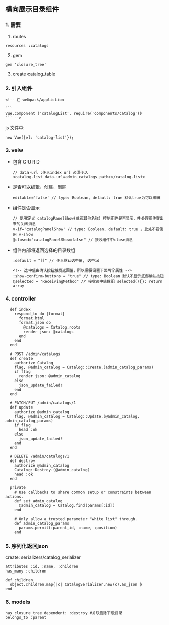 ## 横向展示目录组件
### 1. 需要

  1. routes
  ```
  resources :catalogs
  ```
  2. gem
  ```
  gem 'closure_tree'
  ```
  3. create catalog_table

### 2. 引入组件

    <!-- 在 webpack/appliction

    ```
    Vue.component ('catalogList', require('components/catalog'))
    ``` -->

js 文件中:


```
new Vue({el: 'catalog-list'});
```

### 3. veiw
- 包含 C U R D
  ```
  // data-url :传入index url 必须传入
  <catalog-list data-url=admin_catalogs_path></catalog-list>
  ```

- 是否可以编辑，创建，删除
  ```
  editable='false' // type: Boolean, default: true 默认true为可以编辑
  ```
- 组件是否显示
  ```
  // 使用定义 catalogPanelShow(或者其他名称) 控制组件是否显示，并处理组件穿出来的关闭消息
  v-if='catalogPanelShow' // type: Boolean, default: true ，此处不要使用 v-show
  @closed="catalogPanelShow=false" // 接收组件中close消息

  ```
- 组件内部将返回选择的目录数组
  ```
  :default = "[]" // 传入默认选中值, 选中id

  <!-- 选中值由确认按钮触发返回值，所以需要设置下面两个属性 -->
  :show-confirm-buttons = "true" // type: Boolean 默认不显示底部确认按钮
  @selected = "ReceivingMethod" // 接收选中值数组 selected(){}: return array
  ```

### 4. controller

```
  def index
    respond_to do |format|
      format.html
      format.json do
        @catalogs = Catalog.roots
        render json: @catalogs
      end
    end
  end

  # POST /admin/catalogs
  def create
    authorize Catalog
    flag, @admin_catalog = Catalog::Create.(admin_catalog_params)
    if flag
      render json: @admin_catalog
    else
      json_update_failed!
    end
  end

  # PATCH/PUT /admin/catalogs/1
  def update
    authorize @admin_catalog
    flag, @admin_catalog = Catalog::Update.(@admin_catalog, admin_catalog_params)
    if flag
      head :ok
    else
      json_update_failed!
    end
  end

  # DELETE /admin/catalogs/1
  def destroy
    authorize @admin_catalog
    Catalog::Destroy.(@admin_catalog)
    head :ok
  end

  private
    # Use callbacks to share common setup or constraints between actions.
    def set_admin_catalog
      @admin_catalog = Catalog.find(params[:id])
    end

    # Only allow a trusted parameter "white list" through.
    def admin_catalog_params
      params.permit(:parent_id, :name, :position)
    end
```

### 5. 序列化返回json

  create: serializers/catalog_serializer

  ```
  attributes :id, :name, :children
  has_many :children

  def children
    object.children.map{|c| CatalogSerializer.new(c).as_json }
  end
  ```

### 6. models

  ```
  has_closure_tree dependent: :destroy #关联删除下级目录
  belongs_to :parent
  ```
